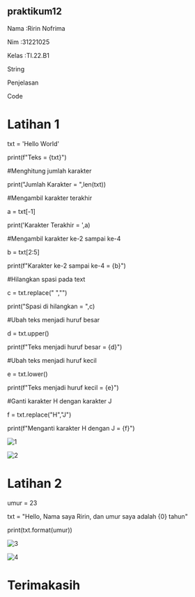 ## praktikum12
Nama    :Ririn Nofrima

Nim     :31221025

Kelas   :TI.22.B1

String

Penjelasan

Code

# Latihan 1

txt = 'Hello World'

print(f"Teks = {txt}")

#Menghitung jumlah karakter

print("Jumlah Karakter = ",len(txt))

#Mengambil karakter terakhir

a = txt[-1]

print('Karakter Terakhir = ',a)

#Mengambil karakter ke-2 sampai ke-4

b = txt[2:5]

print(f"Karakter ke-2 sampai ke-4 = {b}")

#Hilangkan spasi pada text 

c = txt.replace(" ","")

print("Spasi di hilangkan = ",c)

#Ubah teks menjadi huruf besar

d = txt.upper()

print(f"Teks menjadi huruf besar = {d}")

#Ubah teks menjadi huruf kecil

e = txt.lower()

print(f"Teks menjadi huruf kecil = {e}")

#Ganti karakter H dengan karakter J

f = txt.replace("H","J")

print(f"Menganti karakter H dengan J = {f}")

![1](https://user-images.githubusercontent.com/115934294/212972572-693aca34-8efc-48e8-b634-ceb87a2f5919.png)

![2](https://user-images.githubusercontent.com/115934294/212972606-343180d2-51a4-4137-b81a-2bd700c1c3b1.png)


# Latihan 2

umur = 23

txt = "Hello, Nama saya Ririn, dan umur saya adalah {0} tahun"

print(txt.format(umur))

![3](https://user-images.githubusercontent.com/115934294/212972668-bfb1fbdb-6ca1-4744-a711-e240a3614fb4.png)

![4](https://user-images.githubusercontent.com/115934294/212972700-cbfd17a5-95ff-4d13-8421-e84acd066d1a.png)


# Terimakasih
